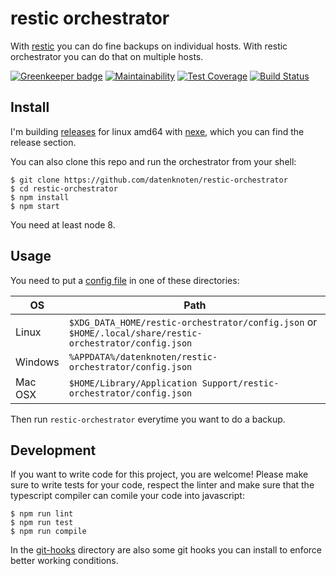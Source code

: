 # restic orchestrator

With [restic]() you can do fine backups on individual hosts. With
restic orchestrator you can do that on multiple hosts.

[![Greenkeeper badge](https://badges.greenkeeper.io/datenknoten/restic-orchestrator.svg)](https://greenkeeper.io/)
[![Maintainability](https://api.codeclimate.com/v1/badges/ce6dd39b99956c60f655/maintainability)](https://codeclimate.com/github/datenknoten/restic-orchestrator/maintainability)
[![Test Coverage](https://api.codeclimate.com/v1/badges/ce6dd39b99956c60f655/test_coverage)](https://codeclimate.com/github/datenknoten/restic-orchestrator/test_coverage) [![Build Status](https://travis-ci.org/datenknoten/restic-orchestrator.svg?branch=greenkeeper%2Finitial)](https://travis-ci.org/datenknoten/restic-orchestrator)

## Install

I'm building [releases](https://github.com/datenknoten/restic-orchestrator/releases) for linux amd64 with [nexe](https://github.com/nexe/nexe), which you can
find the release section.

You can also clone this repo and run the orchestrator from your
shell:

```
$ git clone https://github.com/datenknoten/restic-orchestrator
$ cd restic-orchestrator
$ npm install
$ npm start
```

You need at least node 8.

## Usage

You need to put a [config file](examples/config.json) in one of these
directories:

| OS      | Path                                                                                                     |
|---------|----------------------------------------------------------------------------------------------------------|
| Linux   | `$XDG_DATA_HOME/restic-orchestrator/config.json` or `$HOME/.local/share/restic-orchestrator/config.json` |
| Windows | `%APPDATA%/datenknoten/restic-orchestrator/config.json`                                                  |
| Mac OSX | `$HOME/Library/Application Support/restic-orchestrator/config.json`                                      |

Then run `restic-orchestrator` everytime you want to do a backup.

## Development

If you want to write code for this project, you are welcome! Please
make sure to write tests for your code, respect the linter and make
sure that the typescript compiler can comile your code into
javascript:

```
$ npm run lint
$ npm run test
$ npm run compile
```

In the
[git-hooks](https://github.com/datenknoten/restic-orchestrator/tree/develop/git-hooks)
directory are also some git hooks you can install to enforce better
working conditions.
